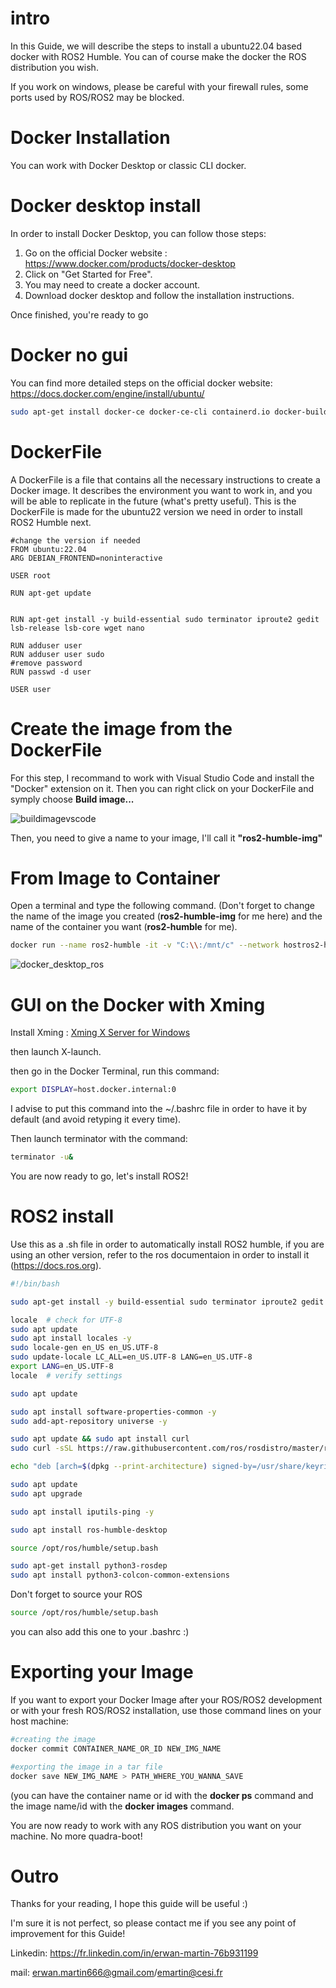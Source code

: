 # intro
In this Guide, we will describe the steps to install a ubuntu22.04 based docker with ROS2 Humble. You can of course make the docker the ROS distribution you wish.

If you work on windows, please be careful with your firewall rules, some ports used by ROS/ROS2 may be blocked.

# Docker Installation
You can work with Docker Desktop or classic CLI docker.
# Docker desktop install

In order to install Docker Desktop, you can follow those steps:

1. Go on the official Docker website : https://www.docker.com/products/docker-desktop
2. Click on "Get Started for Free".
3. You may need to create a docker account.
4. Download docker desktop and follow the installation instructions.


Once finished, you're ready to go

# Docker no gui

You can find more detailed steps on the official docker website: https://docs.docker.com/engine/install/ubuntu/

```bash
sudo apt-get install docker-ce docker-ce-cli containerd.io docker-buildx-plugin docker-compose-plugin
```



# DockerFile
A DockerFile is a file that contains all the necessary instructions to create a Docker image. It describes the environment you want to work in, and you will be able to replicate in the future (what's pretty useful). 
This is the DockerFile is made for the ubuntu22 version we need in order to install ROS2 Humble next.  

```docker
#change the version if needed
FROM ubuntu:22.04 
ARG DEBIAN_FRONTEND=noninteractive

USER root

RUN apt-get update
  

RUN apt-get install -y build-essential sudo terminator iproute2 gedit lsb-release lsb-core wget nano

RUN adduser user
RUN adduser user sudo
#remove password
RUN passwd -d user

USER user
```

# Create the image from the DockerFile

For this step, I recommand to work with Visual Studio Code and install the "Docker" extension on it.
Then you can right click on your DockerFile and symply choose **Build image...**  

![buildimagevscode](https://github.com/R1leMargoulin/Guides/assets/73824807/a42c6960-36a4-4f6d-a614-bbb57a9d5512)

Then, you need to give a name to your image, I'll call it **"ros2-humble-img"**

# From Image to Container
Open a terminal and type the following command. (Don't forget to change the name of the image you created (**ros2-humble-img** for me here) and the name of the container you want (**ros2-humble** for me).  

```Bash
docker run --name ros2-humble -it -v "C:\\:/mnt/c" --network hostros2-humble-img bash
```

![docker_desktop_ros](https://github.com/R1leMargoulin/Guides/assets/73824807/cdf9e2d2-364e-43ca-bb70-857d79d2f383)


# GUI on the Docker with Xming
Install Xming : [Xming X Server for Windows](https://sourceforge.net/projects/xming/)

then launch X-launch.

then go in the Docker Terminal, run this command:
```bash
export DISPLAY=host.docker.internal:0
```
I advise to put this command into the ~/.bashrc file in order to have it by default (and avoid retyping it every time).

Then launch terminator with the command:
```bash
terminator -u&
```

You are now ready to go, let's install ROS2!

# ROS2 install
Use this as a .sh file in order to automatically install ROS2 humble, if you are using an other version, refer to the ros documentaion in order to install it (https://docs.ros.org).
```bash
#!/bin/bash

sudo apt-get install -y build-essential sudo terminator iproute2 gedit lsb-release lsb-core wget nano

locale  # check for UTF-8
sudo apt update 
sudo apt install locales -y
sudo locale-gen en_US en_US.UTF-8
sudo update-locale LC_ALL=en_US.UTF-8 LANG=en_US.UTF-8
export LANG=en_US.UTF-8
locale  # verify settings

sudo apt update

sudo apt install software-properties-common -y
sudo add-apt-repository universe -y

sudo apt update && sudo apt install curl
sudo curl -sSL https://raw.githubusercontent.com/ros/rosdistro/master/ros.key -o /usr/share/keyrings/ros-archive-keyring.gpg

echo "deb [arch=$(dpkg --print-architecture) signed-by=/usr/share/keyrings/ros-archive-keyring.gpg] http://packages.ros.org/ros2/ubuntu $(. /etc/os-release && echo $UBUNTU_CODENAME) main" | sudo tee /etc/apt/sources.list.d/ros2.list > /dev/null

sudo apt update
sudo apt upgrade

sudo apt install iputils-ping -y

sudo apt install ros-humble-desktop

source /opt/ros/humble/setup.bash

sudo apt-get install python3-rosdep
sudo apt install python3-colcon-common-extensions
```

Don't forget to source your ROS
```bash
source /opt/ros/humble/setup.bash
```

you can also add this one to your .bashrc :)


# Exporting your Image
If you want to export your Docker Image after your ROS/ROS2 development or with your fresh ROS/ROS2 installation, use those command lines on your host machine:

```bash
#creating the image
docker commit CONTAINER_NAME_OR_ID NEW_IMG_NAME

#exporting the image in a tar file
docker save NEW_IMG_NAME > PATH_WHERE_YOU_WANNA_SAVE
```
(you can have the container name or id with the **docker ps** command and the image name/id with the **docker images** command.

You are now ready to work with any ROS distribution you want on your machine. No more quadra-boot!

# Outro
Thanks for your reading, I hope this guide will be useful :)  

I'm sure it is not perfect, so please contact me if you see any point of improvement for this Guide!  

Linkedin: https://fr.linkedin.com/in/erwan-martin-76b931199  

mail: erwan.martin666@gmail.com/emartin@cesi.fr
